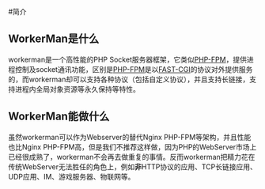 #简介

## WorkerMan是什么
workerman是一个高性能的PHP Socket服务器框架，它类似[PHP-FPM](http://php.net/manual/zh/install.fpm.php)，提供进程控制及socket通讯功能，区别是[PHP-FPM](http://php.net/manual/zh/install.fpm.php)是以[FAST-CGI](http://baike.baidu.com/view/641394.htm)的协议对外提供服务的，而workerman却可以支持各种协议（包括自定义协议），并且支持长链接，支持进程内全局对象资源等永久保持等特性。

## WorkerMan能做什么
虽然workerman可以作为Webserver的替代Nginx PHP-FPM等架构，并且性能也比Nginx PHP-FPM高，但是我们不推荐这样做，因为PHP的WebServer市场上已经很成熟了，workerman不会再去做重复的事情。反而workerman把精力花在传统WebServer无法胜任的角色上，例如**非**HTTP协议的应用、TCP长链接应用、UDP应用、IM、游戏服务器、物联网等。
